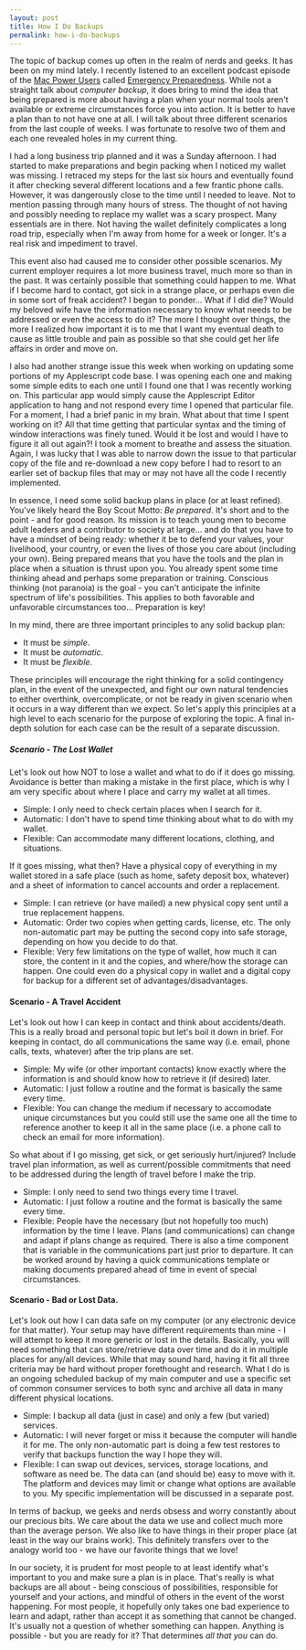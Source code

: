 ```yaml
---
layout: post
title: How I Do Backups
permalink: how-i-do-backups
---
```


The topic of backup comes up often in the realm of nerds and geeks. It has been on my mind lately. I recently listened to an excellent podcast episode of the [Mac Power Users](http://www.relay.fm/mpu) called [Emergency Preparedness](http://www.relay.fm/mpu/269).  While not a straight talk about *computer backup*, it does bring to mind the idea that being prepared is more about having a plan when your normal tools aren't available or extreme circumstances force you into action.  It is better to have a plan than to not have one at all. I will talk about three different scenarios from the last couple of weeks. I was fortunate to resolve two of them and each one revealed holes in my current thing.

I had a long business trip planned and it was a Sunday afternoon. I had started to make preparations and begin packing when I noticed my wallet was missing.  I retraced my steps for the last six hours and eventually found it after checking several different locations and a few frantic phone calls. However, it was dangerously close to the time until I needed to leave. Not to mention passing through many hours of stress.  The thought of not having and possibly needing to replace my wallet was a scary prospect. Many essentials are in there.  Not having the wallet definitely complicates a long road trip, especially when I'm away from home for a week or longer. It's a real risk and impediment to travel.

This event also had caused me to consider other possible scenarios.  My current employer requires a lot more business travel, much more so than in the past.  It was certainly possible that something could happen to me. What if I become hard to contact, got sick in a strange place, or perhaps even die in some sort of freak accident?  I began to ponder... What if I did die? Would my beloved wife have the information necessary to know what needs to be addressed or even the access to do it? The more I thought over things, the more I realized how important it is to me that I want my eventual death to cause as little trouble and pain as possible so that she could get her life affairs in order and move on.

I also had another strange issue this week when working on updating some portions of my Applescript code base.  I was opening each one and making some simple edits to each one until I found one that I was recently working on.  This particular app would simply cause the Applescript Editor application to hang and not respond every time I opened that particular file.  For a moment, I had a brief panic in my brain.  What about that time I spent working on it?  All that time getting that particular syntax and the timing of window interactions was finely tuned.  Would it be lost and would I have to figure it all out again?! I took a moment to breathe and assess the situation. Again, I was lucky that I was able to narrow down the issue to that particular copy of the file and re-download a new copy before I had to resort to an earlier set of backup files that may or may not have all the code I recently implemented.

In essence, I need some solid backup plans in place (or at least refined). You've likely heard the Boy Scout Motto: *Be prepared*. It's short and to the point - and for good reason. Its mission is to teach young men to become adult leaders and a contributor to society at large... and do that you have to have a mindset of being ready: whether it be to defend your values, your livelihood, your country, or even the lives of those you care about (including your own). Being prepared means that you have the tools and the plan in place when a situation is thrust upon you. You already spent some time thinking ahead and perhaps some preparation or training. Conscious thinking (not paranoia) is the goal - you can't anticipate the infinite spectrum of life's possibilities. This applies to both favorable and unfavorable circumstances too... Preparation is key!

In my mind, there are three important principles to any solid backup plan:

- It must be *simple*.
- It must be *automatic*.
- It must be *flexible*.

These principles will encourage the right thinking for a solid contingency plan, in the event of the unexpected, and fight our own natural tendencies to either overthink, overcomplicate, or not be ready in given scenario when it occurs in a way different than we expect. So let's apply this principles at a high level to each scenario for the purpose of exploring the topic.  A final in-depth solution for each case can be the result of a separate discussion.

##### Scenario - The Lost Wallet
Let's look out how NOT to lose a wallet and what to do if it does go missing. Avoidance is better than making a mistake in the first place, which is why I am very specific about where I place and carry my wallet at all times.

- Simple: I only need to check certain places when I search for it.
- Automatic: I don't have to spend time thinking about what to do with my wallet.
- Flexible: Can accommodate many different locations, clothing, and situations.

If it goes missing, what then? Have a physical copy of everything in my wallet stored in a safe place (such as home, safety deposit box, whatever) and a sheet of information to cancel accounts and order a replacement.

- Simple: I can retrieve (or have mailed) a new physical copy sent until a true replacement happens.
- Automatic: Order two copies when getting cards, license, etc. The only non-automatic part may be putting the second copy into safe storage, depending on how you decide to do that.
- Flexible: Very few limitations on the type of wallet, how much it can store, the content in it and the copies, and where/how the storage can happen. One could even do a physical copy in wallet and a digital copy for backup for a different set of advantages/disadvantages.

#### Scenario - A Travel Accident
Let's look out how I can keep in contact and think about accidents/death. This is a really broad and personal topic but let's boil it down in brief.  For keeping in contact, do all communications the same way (i.e. email, phone calls, texts, whatever) after the trip plans are set.

- Simple: My wife (or other important contacts) know exactly where the information is and should know how to retrieve it (if desired) later.
- Automatic: I just follow a routine and the format is basically the same every time.
- Flexible: You can change the medium if necessary to accomodate unique circumstances but you could still use the same one all the time to reference another to keep it all in the same place (i.e. a phone call to check an email for more information).

So what about if I go missing, get sick, or get seriously hurt/injured? Include travel plan information, as well as current/possible commitments that need to be addressed during the length of travel before I make the trip.

- Simple: I only need to send two things every time I travel.
- Automatic: I just follow a routine and the format is basically the same every time.
- Flexible: People have the necessary (but not hopefully too much) information by the time I leave. Plans (and communications) can change and adapt if plans change as required. There is also a time component that is variable in the communications part just prior to departure.  It can be worked around by having a quick communications template or making documents prepared ahead of time in event of special circumstances.

#### Scenario - Bad or Lost Data.
Let's look out how I can data safe on my computer (or any electronic device for that matter). Your setup may have different requirements than mine - I will attempt to keep it more generic or lost in the details. Basically, you will need something that can store/retrieve data over time and do it in multiple places for any/all devices. While that may sound hard, having it fit all three criteria may be hard without proper forethought and research.  What I do is an ongoing scheduled backup of my main computer and use a specific set of common consumer services to both sync and archive all data in many different physical locations.

- Simple: I backup all data (just in case) and only a few (but varied) services.
- Automatic: I will never forget or miss it because the computer will handle it for me. The only non-automatic part is doing a few test restores to verify that backups function the way I hope they will.
- Flexible: I can swap out devices, services, storage locations, and software as need be. The data can (and should be) easy to move with it.  The platform and devices may limit or change what options are available to you. My specific implementation will be discussed in a separate post.

In terms of backup, we geeks and nerds obsess and worry constantly about our precious bits. We care about the data we use and collect much more than the average person.  We also like to have things in their proper place (at least in the way our brains work).  This definitely transfers over to the analogy world too - we have our favorite things that we love!

In our society, it is prudent for most people to at least identify what's important to you and make sure a plan is in place. That's really is what backups are all about - being conscious of possibilities, responsible for yourself and your actions, and mindful of others in the event of the worst happening.  For most people, it hopefully only takes one bad experience to learn and adapt, rather than accept it as something that cannot be changed.  It's usually not a question of whether something can happen. Anything is possible - but you are ready for it?  That determines *all that you* can do.

